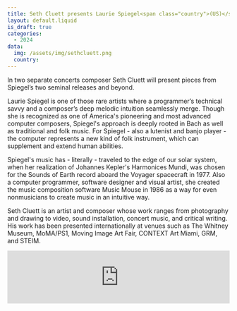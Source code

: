 ```yaml
---
title: Seth Cluett presents Laurie Spiegel<span class="country">(US)</span> - Part 2 
layout: default.liquid
is_draft: true
categories:
  - 2024
data:
  img: /assets/img/sethcluett.png
  country: 
---
```

In two separate concerts composer Seth Cluett will present pieces from Spiegel’s two seminal releases and beyond.

Laurie Spiegel is one of those rare artists where a programmer’s technical savvy and a composer’s deep melodic intuition seamlessly merge. Though she is recognized as one of America's pioneering and most advanced computer composers, Spiegel's approach is deeply rooted in Bach as well as traditional and folk music. For Spiegel - also a lutenist and banjo player - the computer represents a new kind of folk instrument, which can supplement and extend human abilities.

Spiegel's music has - literally - traveled to the edge of our solar system, when her realization of Johannes Kepler's Harmonices Mundi, was chosen for the Sounds of Earth record aboard the Voyager spacecraft in 1977. Also a computer programmer, software designer and visual artist, she created the music composition software Music Mouse in 1986 as a way for even nonmusicians to create music in an intuitive way.

Seth Cluett is an artist and composer whose work ranges from photography and drawing to video, sound installation, concert music, and critical writing. His work has been presented internationally at venues such as The Whitney Museum, MoMA/PS1, Moving Image Art Fair, CONTEXT Art Miami, GRM, and STEIM.

<iframe style="border: 0; width: 100%; height: 120px;" src="https://bandcamp.com/EmbeddedPlayer/album=1696851893/size=large/bgcol=ffffff/linkcol=0687f5/tracklist=false/artwork=small/transparent=true/" seamless><a href="https://lauriespiegel.bandcamp.com/album/the-expanding-universe">The Expanding Universe by Laurie Spiegel</a></iframe>